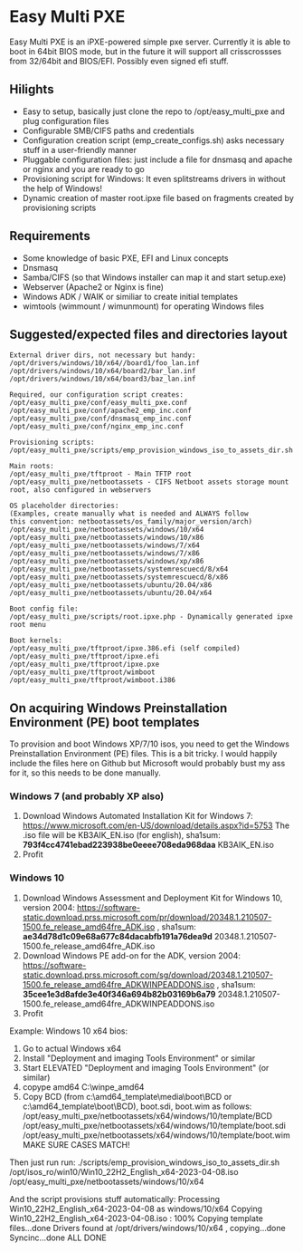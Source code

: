 # Easy Multi PXE

Easy Multi PXE is an iPXE-powered simple pxe server. Currently it is able to boot in 64bit BIOS mode, but in the future it will support all crisscrossses from 32/64bit and BIOS/EFI. Possibly even signed efi stuff.

## Hilights

* Easy to setup, basically just clone the repo to /opt/easy_multi_pxe and plug configuration files
* Configurable SMB/CIFS paths and credentials
* Configuration creation script (emp_create_configs.sh) asks necessary stuff in a user-friendly manner
* Pluggable configuration files: just include a file for dnsmasq and apache or nginx and you are ready to go
* Provisioning script for Windows: It even splitstreams drivers in without the help of Windows!
* Dynamic creation of master root.ipxe file based on fragments created by provisioning scripts

## Requirements

* Some knowledge of basic PXE, EFI and Linux concepts
* Dnsmasq
* Samba/CIFS (so that Windows installer can map it and start setup.exe)
* Webserver (Apache2 or Nginx is fine)
* Windows ADK / WAIK or similiar to create initial templates
* wimtools (wimmount / wimunmount) for operating Windows files

## Suggested/expected files and directories layout

```
External driver dirs, not necessary but handy:
/opt/drivers/windows/10/x64//board1/foo_lan.inf
/opt/drivers/windows/10/x64/board2/bar_lan.inf
/opt/drivers/windows/10/x64/board3/baz_lan.inf

Required, our configuration script creates:
/opt/easy_multi_pxe/conf/easy_multi_pxe.conf
/opt/easy_multi_pxe/conf/apache2_emp_inc.conf
/opt/easy_multi_pxe/conf/dnsmasq_emp_inc.conf
/opt/easy_multi_pxe/conf/nginx_emp_inc.conf

Provisioning scripts:
/opt/easy_multi_pxe/scripts/emp_provision_windows_iso_to_assets_dir.sh

Main roots:
/opt/easy_multi_pxe/tftproot - Main TFTP root
/opt/easy_multi_pxe/netbootassets - CIFS Netboot assets storage mount root, also configured in webservers

OS placeholder directories:
(Examples, create manually what is needed and ALWAYS follow
this convention: netbootassets/os_family/major_version/arch)
/opt/easy_multi_pxe/netbootassets/windows/10/x64
/opt/easy_multi_pxe/netbootassets/windows/10/x86
/opt/easy_multi_pxe/netbootassets/windows/7/x64
/opt/easy_multi_pxe/netbootassets/windows/7/x86
/opt/easy_multi_pxe/netbootassets/windows/xp/x86
/opt/easy_multi_pxe/netbootassets/systemrescuecd/8/x64
/opt/easy_multi_pxe/netbootassets/systemrescuecd/8/x86
/opt/easy_multi_pxe/netbootassets/ubuntu/20.04/x86
/opt/easy_multi_pxe/netbootassets/ubuntu/20.04/x64

Boot config file:
/opt/easy_multi_pxe/scripts/root.ipxe.php - Dynamically generated ipxe root menu

Boot kernels:
/opt/easy_multi_pxe/tftproot/ipxe.386.efi (self compiled)
/opt/easy_multi_pxe/tftproot/ipxe.efi
/opt/easy_multi_pxe/tftproot/ipxe.pxe
/opt/easy_multi_pxe/tftproot/wimboot
/opt/easy_multi_pxe/tftproot/wimboot.i386
```

## On acquiring Windows Preinstallation Environment (PE) boot templates
To provision and boot Windows XP/7/10 isos, you need to get the Windows Preinstallation Environment (PE) files. This is a bit tricky. I would happily include the files here on Github but Microsoft would probably bust my ass for it, so this needs to be done manually.

### Windows 7 (and probably XP also)
1. Download Windows Automated Installation Kit for Windows 7: https://www.microsoft.com/en-US/download/details.aspx?id=5753
The .iso file will be KB3AIK_EN.iso (for english), sha1sum:  
**793f4cc4741ebad223938be0eeee708eda968daa**  KB3AIK_EN.iso
2. Profit

### Windows 10
1. Download Windows Assessment and Deployment Kit for Windows 10, version 2004: https://software-static.download.prss.microsoft.com/pr/download/20348.1.210507-1500.fe_release_amd64fre_ADK.iso , sha1sum:  
**ae34d78d1c09e68a677c84dacabfb191a76dea9d**  20348.1.210507-1500.fe_release_amd64fre_ADK.iso
2. Download Windows PE add-on for the ADK, version 2004: https://software-static.download.prss.microsoft.com/sg/download/20348.1.210507-1500.fe_release_amd64fre_ADKWINPEADDONS.iso , sha1sum:  
**35cee1e3d8afde3e40f346a694b82b03169b6a79**  20348.1.210507-1500.fe_release_amd64fre_ADKWINPEADDONS.iso
3. Profit

Example: Windows 10 x64 bios:
1. Go to actual Windows x64
2. Install "Deployment and imaging Tools Environment" or similar
3. Start ELEVATED "Deployment and imaging Tools Environment" (or similar)
4. copype amd64 C:\winpe_amd64
5. Copy BCD (from c:\amd64_template\media\boot\BCD or c:\amd64_template\boot\BCD), boot.sdi, boot.wim as follows:
/opt/easy_multi_pxe/netbootassets/x64/windows/10/template/BCD
/opt/easy_multi_pxe/netbootassets/x64/windows/10/template/boot.sdi
/opt/easy_multi_pxe/netbootassets/x64/windows/10/template/boot.wim
MAKE SURE CASES MATCH!


Then just run run:
./scripts/emp_provision_windows_iso_to_assets_dir.sh /opt/isos_ro/win10/Win10_22H2_English_x64-2023-04-08.iso /opt/easy_multi_pxe/netbootassets/windows/10/x64

And the script provisions stuff automatically:
Processing Win10_22H2_English_x64-2023-04-08 as windows/10/x64
Copying Win10_22H2_English_x64-2023-04-08.iso : 100%
Copying template files...done
Drivers found at /opt/drivers/windows/10/x64 , copying...done
Syncinc...done
ALL DONE
